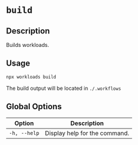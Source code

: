 # `build`

## Description

Builds workloads.

## Usage

```bash
npx workloads build
```

The build output will be located in `./.workflows`

## Global Options

| Option                   | Description                   |
| -------------------------| ----------------------------- |
| `-h, --help`             | Display help for the command. |
